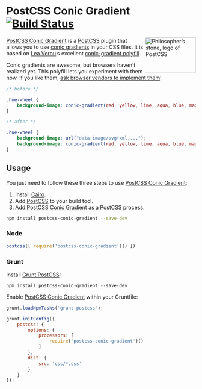 # PostCSS Conic Gradient [![Build Status][ci-img]][ci]

<img align="right" width="135" height="95" src="http://postcss.github.io/postcss/logo-leftp.png" title="Philosopher’s stone, logo of PostCSS">

[PostCSS Conic Gradient] is a [PostCSS] plugin that allows you to use [conic gradients] in your CSS files. It is based on [Lea Verou]’s excellent [conic-gradient polyfill].

Conic gradients are awesome, but browsers haven’t realized yet. This polyfill lets you experiment with them now. If you like them, [ask browser vendors to implement them]!

```css
/* before */

.hue-wheel {
	background-image: conic-gradient(red, yellow, lime, aqua, blue, magenta, red);
}

/* after */

.hue-wheel {
	background-image: url("data:image/svg+xml,...");
	background-image: conic-gradient(red, yellow, lime, aqua, blue, magenta, red);
}
```

## Usage

You just need to follow these three steps to use [PostCSS Conic Gradient]:

1. Install [Cairo].
2. Add [PostCSS] to your build tool.
3. Add [PostCSS Conic Gradient] as a PostCSS process.

```sh
npm install postcss-conic-gradient --save-dev
```

### Node

```js
postcss([ require('postcss-conic-gradient')() ])
```

### Grunt

Install [Grunt PostCSS]:

```shell
npm install postcss-conic-gradient --save-dev
```

Enable [PostCSS Conic Gradient] within your Gruntfile:

```js
grunt.loadNpmTasks('grunt-postcss');

grunt.initConfig({
	postcss: {
		options: {
			processors: [
				require('postcss-conic-gradient')()
			]
		},
		dist: {
			src: 'css/*.css'
		}
	}
});
```

[ask browser vendors to implement them]: http://leaverou.github.io/conic-gradient/#ask
[ci]: https://travis-ci.org/jonathantneal/postcss-conic-gradient
[ci-img]: https://travis-ci.org/jonathantneal/postcss-conic-gradient.svg
[Cairo]: https://github.com/Automattic/node-canvas/wiki/_pages
[conic-gradient polyfill]: http://leaverou.github.io/conic-gradient/
[conic gradients]: http://w3.org/TR/css4-images/#conic-gradients
[Grunt PostCSS]: https://github.com/nDmitry/grunt-postcss
[Lea Verou]: http://lea.verou.me/
[PostCSS]: https://github.com/postcss/postcss
[PostCSS Conic Gradient]: https://github.com/jonathantneal/postcss-conic-gradient
